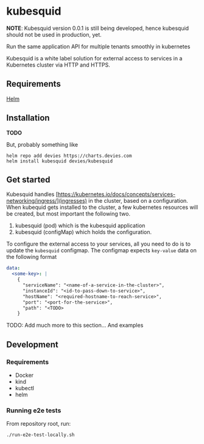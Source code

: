 # kubesquid

**NOTE**: Kubesquid version 0.0.1 is still being developed, hence kubesquid should not be used in production, yet.

Run the same application API for multiple tenants smoothly in kubernetes

Kubesquid is a white label solution for external access to services in a Kubernetes cluster via HTTP and HTTPS.

## Requirements

[Helm](https://helm.sh/docs/intro/install/)

## Installation

**TODO**

But, probably something like

```
helm repo add devies https://charts.devies.com
helm install kubesquid devies/kubesquid
```

## Get started

Kubesquid handles [https://kubernetes.io/docs/concepts/services-networking/ingress/](ingresses) in the cluster, based on a configuration. When kubequid gets installed to the cluster, a few kubernetes resources will be created, but most important the following two.

1. kubesquid (pod) which is the kubesquid application
2. kubesquid (configMap) which holds the configuration.

To configure the external access to your services, all you need to do is to update the `kubesquid` configmap. The configmap expects `key-value` data on the following format

```yaml
data:
  <some-key>: |
    {
      "serviceName": "<name-of-a-service-in-the-cluster>",
      "instanceId": "<id-to-pass-down-to-service>",
      "hostName": "<required-hostname-to-reach-service>",
      "port": "<port-for-the-service>",
      "path": "<TODO>
    }
```

TODO: Add much more to this section... And examples

## Development

### Requirements

- Docker
- kind
- kubectl
- helm

### Running e2e tests

From repository root, run:

```
./run-e2e-test-locally.sh
```

